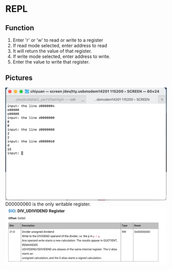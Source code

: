 # REPL

## Function
1. Enter 'r' or 'w' to read or write to a register<br>
2. If read mode selected, enter address to read<br>
3. It will return the value of that register.<br>
4. If write mode selected, enter address to write.<br>
5. Enter the value to write that register.<br>

## Pictures
![image](https://github.com/ChiYuan9/ESE5190-Lab2B/blob/main/lab/part2/Read_Write.png)
D00000060 is the only writable register.<br>
![image](https://github.com/ChiYuan9/ESE5190-Lab2B/blob/main/lab/part2/Write_Register.png)
